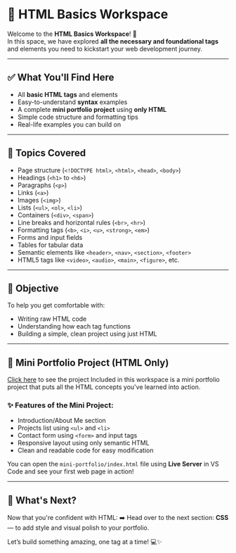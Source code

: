 # 📘 HTML Basics Workspace

Welcome to the **HTML Basics Workspace**! 👋  
In this space, we have explored **all the necessary and foundational tags** and elements you need to kickstart your web development journey.

---

## ✅ What You'll Find Here

- All **basic HTML tags** and elements
- Easy-to-understand **syntax** examples
- A complete **mini portfolio project** using **only HTML**
- Simple code structure and formatting tips
- Real-life examples you can build on

---

## 🧱 Topics Covered

- Page structure (`<!DOCTYPE html>`, `<html>`, `<head>`, `<body>`)
- Headings (`<h1>` to `<h6>`)
- Paragraphs (`<p>`)
- Links (`<a>`)
- Images (`<img>`)
- Lists (`<ul>`, `<ol>`, `<li>`)
- Containers (`<div>`, `<span>`)
- Line breaks and horizontal rules (`<br>`, `<hr>`)
- Formatting tags (`<b>`, `<i>`, `<u>`, `<strong>`, `<em>`)
- Forms and input fields
- Tables for tabular data
- Semantic elements like `<header>`, `<nav>`, `<section>`, `<footer>`
- HTML5 tags like `<video>`, `<audio>`, `<main>`, `<figure>`, etc.

---

## 🎯 Objective

To help you get comfortable with:
- Writing raw HTML code
- Understanding how each tag functions
- Building a simple, clean project using just HTML

---

## 💼 Mini Portfolio Project (HTML Only)
[Click here](https://prnvgiri.github.io/MERN-Stack/HTML/) to see the project
Included in this workspace is a mini portfolio project that puts all the HTML concepts you've learned into action.

### ✨ Features of the Mini Project:
- Introduction/About Me section
- Projects list using `<ul>` and `<li>`
- Contact form using `<form>` and input tags
- Responsive layout using only semantic HTML
- Clean and readable code for easy modification

You can open the `mini-portfolio/index.html` file using **Live Server** in VS Code and see your first web page in action!

---

## 🚀 What's Next?

Now that you're confident with HTML:
➡️ Head over to the next section: **CSS** — to add style and visual polish to your portfolio.

Let’s build something amazing, one tag at a time! 💻✨
